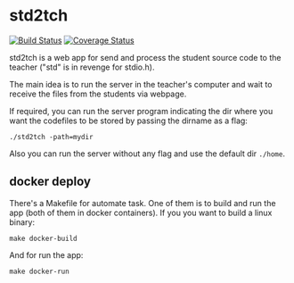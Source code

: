 # std2tch

[![Build Status](https://travis-ci.org/pabloos/student2teacher.svg?branch=master)](https://travis-ci.org/pabloos/student2teacher)   [![Coverage Status](https://coveralls.io/repos/github/pabloos/student2teacher/badge.svg?branch=master)](https://coveralls.io/github/pabloos/student2teacher?branch=master)

std2tch is a web app for send and process the student source code to the teacher ("std" is in revenge for stdio.h).

The main idea is to run the server in the teacher's computer and wait to receive the files from the students via webpage.

If required, you can run the server program indicating the dir where you want the codefiles to be stored by passing the dirname as a flag:

`./std2tch -path=mydir`

Also you can run the server without any flag and use the default dir `./home`.

## docker deploy
There's a Makefile for automate task. One of them is to build and run the app  (both of them in docker containers). If you you want to build a linux binary:

```shell
make docker-build
```

And for run the app:

```shell
make docker-run
```